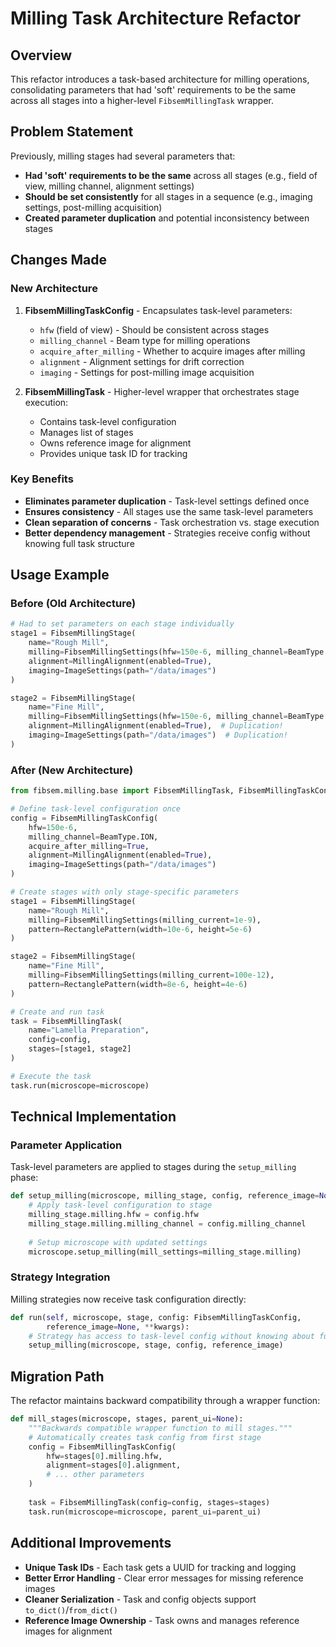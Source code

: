 # Milling Task Architecture Refactor

## Overview

This refactor introduces a task-based architecture for milling operations, consolidating parameters that had 'soft' requirements to be the same across all stages into a higher-level `FibsemMillingTask` wrapper.

## Problem Statement

Previously, milling stages had several parameters that:
- **Had 'soft' requirements to be the same** across all stages (e.g., field of view, milling channel, alignment settings)
- **Should be set consistently** for all stages in a sequence (e.g., imaging settings, post-milling acquisition)
- **Created parameter duplication** and potential inconsistency between stages

## Changes Made

### New Architecture

1. **FibsemMillingTaskConfig** - Encapsulates task-level parameters:
   - `hfw` (field of view) - Should be consistent across stages
   - `milling_channel` - Beam type for milling operations
   - `acquire_after_milling` - Whether to acquire images after milling
   - `alignment` - Alignment settings for drift correction
   - `imaging` - Settings for post-milling image acquisition

2. **FibsemMillingTask** - Higher-level wrapper that orchestrates stage execution:
   - Contains task-level configuration
   - Manages list of stages
   - Owns reference image for alignment
   - Provides unique task ID for tracking

### Key Benefits

- **Eliminates parameter duplication** - Task-level settings defined once
- **Ensures consistency** - All stages use the same task-level parameters
- **Clean separation of concerns** - Task orchestration vs. stage execution
- **Better dependency management** - Strategies receive config without knowing full task structure

## Usage Example

### Before (Old Architecture)
```python
# Had to set parameters on each stage individually
stage1 = FibsemMillingStage(
    name="Rough Mill",
    milling=FibsemMillingSettings(hfw=150e-6, milling_channel=BeamType.ION),
    alignment=MillingAlignment(enabled=True),
    imaging=ImageSettings(path="/data/images")
)

stage2 = FibsemMillingStage(
    name="Fine Mill", 
    milling=FibsemMillingSettings(hfw=150e-6, milling_channel=BeamType.ION),  # Duplication!
    alignment=MillingAlignment(enabled=True),  # Duplication!
    imaging=ImageSettings(path="/data/images")  # Duplication!
)
```

### After (New Architecture)
```python
from fibsem.milling.base import FibsemMillingTask, FibsemMillingTaskConfig

# Define task-level configuration once
config = FibsemMillingTaskConfig(
    hfw=150e-6,
    milling_channel=BeamType.ION,
    acquire_after_milling=True,
    alignment=MillingAlignment(enabled=True),
    imaging=ImageSettings(path="/data/images")
)

# Create stages with only stage-specific parameters
stage1 = FibsemMillingStage(
    name="Rough Mill",
    milling=FibsemMillingSettings(milling_current=1e-9),
    pattern=RectanglePattern(width=10e-6, height=5e-6)
)

stage2 = FibsemMillingStage(
    name="Fine Mill",
    milling=FibsemMillingSettings(milling_current=100e-12),
    pattern=RectanglePattern(width=8e-6, height=4e-6)
)

# Create and run task
task = FibsemMillingTask(
    name="Lamella Preparation",
    config=config,
    stages=[stage1, stage2]
)

# Execute the task
task.run(microscope=microscope)
```

## Technical Implementation

### Parameter Application
Task-level parameters are applied to stages during the `setup_milling` phase:
```python
def setup_milling(microscope, milling_stage, config, reference_image=None):
    # Apply task-level configuration to stage
    milling_stage.milling.hfw = config.hfw
    milling_stage.milling.milling_channel = config.milling_channel
    
    # Setup microscope with updated settings
    microscope.setup_milling(mill_settings=milling_stage.milling)
```

### Strategy Integration
Milling strategies now receive task configuration directly:
```python
def run(self, microscope, stage, config: FibsemMillingTaskConfig, 
        reference_image=None, **kwargs):
    # Strategy has access to task-level config without knowing about full task
    setup_milling(microscope, stage, config, reference_image)
```

## Migration Path

The refactor maintains backward compatibility through a wrapper function:
```python
def mill_stages(microscope, stages, parent_ui=None):
    """Backwards compatible wrapper function to mill stages."""
    # Automatically creates task config from first stage
    config = FibsemMillingTaskConfig(
        hfw=stages[0].milling.hfw,
        alignment=stages[0].alignment,
        # ... other parameters
    )
    
    task = FibsemMillingTask(config=config, stages=stages)
    task.run(microscope=microscope, parent_ui=parent_ui)
```

## Additional Improvements

- **Unique Task IDs** - Each task gets a UUID for tracking and logging
- **Better Error Handling** - Clear error messages for missing reference images
- **Cleaner Serialization** - Task and config objects support `to_dict()`/`from_dict()`
- **Reference Image Ownership** - Task owns and manages reference images for alignment